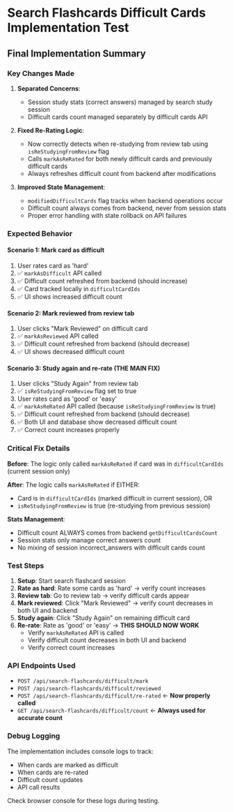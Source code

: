 # Search Flashcards Difficult Cards Implementation Test

## Final Implementation Summary

### Key Changes Made

1. **Separated Concerns**:
   - Session study stats (correct answers) managed by search study session
   - Difficult cards count managed separately by difficult cards API

2. **Fixed Re-Rating Logic**:
   - Now correctly detects when re-studying from review tab using `isReStudyingFromReview` flag
   - Calls `markAsReRated` for both newly difficult cards and previously difficult cards
   - Always refreshes difficult count from backend after modifications

3. **Improved State Management**:
   - `modifiedDifficultCards` flag tracks when backend operations occur
   - Difficult count always comes from backend, never from session stats
   - Proper error handling with state rollback on API failures

### Expected Behavior

#### Scenario 1: Mark card as difficult

1. User rates card as 'hard'
2. ✅ `markAsDifficult` API called
3. ✅ Difficult count refreshed from backend (should increase)
4. ✅ Card tracked locally in `difficultCardIds`
5. ✅ UI shows increased difficult count

#### Scenario 2: Mark reviewed from review tab

1. User clicks "Mark Reviewed" on difficult card
2. ✅ `markAsReviewed` API called
3. ✅ Difficult count refreshed from backend (should decrease)
4. ✅ UI shows decreased difficult count

#### Scenario 3: Study again and re-rate (THE MAIN FIX)

1. User clicks "Study Again" from review tab
2. ✅ `isReStudyingFromReview` flag set to true
3. User rates card as 'good' or 'easy'
4. ✅ `markAsReRated` API called (because `isReStudyingFromReview` is true)
5. ✅ Difficult count refreshed from backend (should decrease)
6. ✅ Both UI and database show decreased difficult count
7. ✅ Correct count increases properly

### Critical Fix Details

**Before**: The logic only called `markAsReRated` if card was in `difficultCardIds` (current session only)

**After**: The logic calls `markAsReRated` if EITHER:

- Card is in `difficultCardIds` (marked difficult in current session), OR
- `isReStudyingFromReview` is true (re-studying from previous session)

**Stats Management**:

- Difficult count ALWAYS comes from backend `getDifficultCardsCount`
- Session stats only manage correct answers count
- No mixing of session incorrect_answers with difficult cards count

### Test Steps

1. **Setup**: Start search flashcard session
2. **Rate as hard**: Rate some cards as 'hard' → verify count increases
3. **Review tab**: Go to review tab → verify difficult cards appear
4. **Mark reviewed**: Click "Mark Reviewed" → verify count decreases in both UI and backend
5. **Study again**: Click "Study Again" on remaining difficult card
6. **Re-rate**: Rate as 'good' or 'easy' → **THIS SHOULD NOW WORK**
   - Verify `markAsReRated` API is called
   - Verify difficult count decreases in both UI and backend
   - Verify correct count increases

### API Endpoints Used

- `POST /api/search-flashcards/difficult/mark`
- `POST /api/search-flashcards/difficult/reviewed`
- `POST /api/search-flashcards/difficult/re-rated` ← **Now properly called**
- `GET /api/search-flashcards/difficult/count` ← **Always used for accurate count**

### Debug Logging

The implementation includes console logs to track:

- When cards are marked as difficult
- When cards are re-rated
- Difficult count updates
- API call results

Check browser console for these logs during testing.
